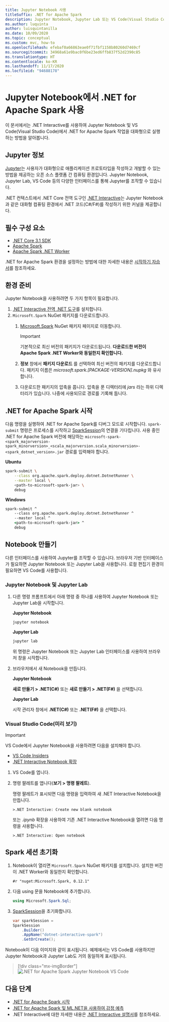 ```yaml
---
title: Jupyter Notebook 사용
titleSuffix: .NET for Apache Spark
description: Jupyter Notebook, Jupyter Lab 또는 VS Code(Visual Studio Code)와 같은 대화형 환경에서 .NET for Apache Spark 사용
ms.author: luquinta
author: luisquintanilla
ms.date: 10/09/2020
ms.topic: conceptual
ms.custom: mvc, how-to
ms.openlocfilehash: efebaf0a66863eae0f71fbf1158b80260d7469cf
ms.sourcegitcommit: 34968a61e9bac0f6be23ed6ffb837f52d2390c85
ms.translationtype: HT
ms.contentlocale: ko-KR
ms.lasthandoff: 11/17/2020
ms.locfileid: "94688178"
---
```

# <a name="use-net-for-apache-spark-in-jupyter-notebooks"></a>Jupyter Notebook에서 .NET for Apache Spark 사용

이 문서에서는 .NET Interactive를 사용하여 Jupyter Notebook 및 VS Code(Visual Studio Code)에서 .NET for Apache Spark 작업을 대화형으로 실행하는 방법을 알아봅니다.

## <a name="about-jupyter"></a>Jupyter 정보

[Jupyter](https://jupyter.org/)는 사용자가 대화형으로 애플리케이션 프로토타입을 작성하고 개발할 수 있는 방법을 제공하는 오픈 소스 플랫폼 간 컴퓨팅 환경입니다. Jupyter Notebook, Jupyter Lab, VS Code 등의 다양한 인터페이스를 통해 Jupyter를 조작할 수 있습니다.

.NET 컨텍스트에서 .NET Core 전역 도구인 [.NET Interactive](https://github.com/dotnet/interactive)는 Jupyter Notebook과 같은 대화형 컴퓨팅 환경에서 .NET 코드(C#/F#)를 작성하기 위한 커널을 제공합니다.

## <a name="prerequisites"></a>필수 구성 요소

- [.NET Core 3.1 SDK](../../core/install/index.yml)
- [Apache Spark](https://spark.apache.org/downloads.html)
- [Apache Spark .NET Worker](https://github.com/dotnet/spark/releases)

.NET for Apache Spark 환경을 설정하는 방법에 대한 자세한 내용은 [시작하기 자습서](../tutorials/get-started.md)를 참조하세요.

## <a name="prepare-environment"></a>환경 준비

Jupyter Notebook을 사용하려면 두 가지 항목이 필요합니다.

1. [.NET Interactive 전역 .NET 도구](https://github.com/dotnet/interactive/blob/main/docs/NotebooksLocalExperience.md)를 설치합니다.
1. `Microsoft.Spark` NuGet 패키지를 다운로드합니다.
    1. [Microsoft.Spark](https://www.nuget.org/packages/Microsoft.Spark/) NuGet 패키지 페이지로 이동합니다.

        > [!IMPORTANT]
        > 기본적으로 최신 버전의 패키지가 다운로드됩니다. **다운로드한 버전이 Apache Spark .NET Worker와 동일한지 확인합니다.**

    1. **정보** 창에서 **패키지 다운로드** 를 선택하여 최신 버전의 패키지를 다운로드합니다. 패키지 이름은 *microsoft.spark.[PACKAGE-VERSION].nupkg* 와 유사합니다.
    1. 다운로드한 패키지의 압축을 풉니다. 압축을 푼 디렉터리에 *jars* 라는 하위 디렉터리가 있습니다. 나중에 사용되므로 경로를 기록해 둡니다.

## <a name="start-net-for-apache-spark"></a>.NET for Apache Spark 시작

다음 명령을 실행하여 .NET for Apache Spark를 디버그 모드로 시작합니다. `spark-submit` 명령은 프로세스를 시작하고 [SparkSession](xref:Microsoft.Spark.Sql.SparkSession)의 연결을 기다립니다. 사용 중인 .NET for Apache Spark 버전에 해당하는 `microsoft-spark-<spark_majorversion-spark_minorversion>_<scala_majorversion.scala_minorversion>-<spark_dotnet_version>.jar` 경로를 입력해야 합니다.

**Ubuntu**

```bash
spark-submit \
    --class org.apache.spark.deploy.dotnet.DotnetRunner \
    --master local \
    <path-to-microsoft-spark-jar> \
    debug
```

**Windows**

```cmd
spark-submit ^
    --class org.apache.spark.deploy.dotnet.DotnetRunner ^
    --master local ^
    <path-to-microsoft-spark-jar> ^
    debug
```

## <a name="create-a-notebook"></a>Notebook 만들기

다른 인터페이스를 사용하여 Jupyter를 조작할 수 있습니다. 브라우저 기반 인터페이스가 필요하면 Jupyter Notebook 또는 Jupyter Lab을 사용합니다. 로컬 편집기 환경이 필요하면 VS Code를 사용합니다.

### <a name="jupyter-notebooks--jupyter-lab"></a>Jupyter Notebook 및 Jupyter Lab

1. 다른 명령 프롬프트에서 아래 명령 중 하나를 사용하여 Jupyter Notebook 또는 Jupyter Lab을 시작합니다.

    **Jupyter Notebook**

    ```bash
    jupyter notebook
    ```

    **Jupyter Lab**

    ```bash
    jupyter lab
    ```

    위 명령은 Jupyter Notebook 또는 Jupyter Lab 인터페이스를 사용하여 브라우저 창을 시작합니다.

1. 브라우저에서 새 Notebook을 만듭니다.

    **Jupyter Notebook**

    **새로 만들기 > .NET(C#)** 또는 **새로 만들기 > .NET(F#)** 을 선택합니다.

    **Jupyter Lab**

    시작 관리자 창에서 **.NET(C#)** 또는 **.NET(F#)** 을 선택합니다.

### <a name="visual-studio-code-preview"></a>Visual Studio Code(미리 보기)

> [!IMPORTANT]
> VS Code에서 Jupyter Notebook을 사용하려면 다음을 설치해야 합니다.
>
>- [VS Code Insiders](https://code.visualstudio.com/insiders/)
>- [.NET Interactive Notebook 확장](https://marketplace.visualstudio.com/items?itemName=ms-dotnettools.dotnet-interactive-vscode)

1. VS Code를 엽니다.
1. 명령 팔레트를 엽니다(**보기 > 명령 팔레트**).

    명령 팔레트가 표시되면 다음 명령을 입력하여 새 .NET Interactive Notebook을 만듭니다.

    ```text
    >.NET Interactive: Create new blank notebook
    ```

    또는 *.ipynb* 확장을 사용하여 기존 .NET Interactive Notebook을 열려면 다음 명령을 사용합니다.

    ```text
    >.NET Interactive: Open notebook
    ```

## <a name="initialize-a-spark-session"></a>Spark 세션 초기화

1. Notebook이 열리면 `Microsoft.Spark` NuGet 패키지를 설치합니다. 설치한 버전이 .NET Worker와 동일한지 확인합니다.

    ```text
    #r "nuget:Microsoft.Spark, 0.12.1"
    ```

1. 다음 using 문을 Notebook에 추가합니다.

    ```csharp
    using Microsoft.Spark.Sql;
    ```

1. [SparkSession](xref:Microsoft.Spark.Sql.SparkSession)을 초기화합니다.

    ```csharp
    var sparkSession =
    SparkSession
        .Builder()
        .AppName("dotnet-interactive-spark")
        .GetOrCreate();
    ```

Notebook이 다음 이미지와 같이 표시됩니다. 예제에서는 VS Code를 사용하지만 Jupyter Notebook과 Jupyter Lab도 거의 동일하게 표시됩니다.

> [!div class="mx-imgBorder"]
![.NET for Apache Spark Jupyter Notebook VS Code](media/dotnet-spark-jupyter-notebooks/jupyter-notebooks-dotnet-spark-vscode.png)

## <a name="next-steps"></a>다음 단계

- [.NET for Apache Spark 시작](../tutorials/get-started.md)
- [.NET for Apache Spark 및 ML.NET을 사용하여 감정 예측](../tutorials/ml-sentiment-analysis.md)
- .NET Interactive에 대한 자세한 내용은 [.NET Interactive 설명서](https://github.com/dotnet/interactive/blob/main/docs/README.md)를 참조하세요.
